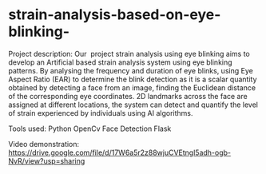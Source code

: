# strain-analysis-based-on-eye-blinking-

Project description:
Our  project strain analysis using eye blinking aims to develop an Artificial based strain analysis system using eye blinking patterns. By analysing the frequency and duration of eye blinks, using Eye Aspect Ratio (EAR) to determine the blink detection as it is a scalar quantity obtained by detecting a face from an image, finding the Euclidean distance of the corresponding eye coordinates. 2D landmarks across the face are assigned at different locations, the system can detect and quantify the level of strain experienced by individuals using AI algorithms.

Tools used:
Python
OpenCv 
Face Detection 
Flask

Video demonstration:
https://drive.google.com/file/d/17W6a5r2z88wjuCVEtngl5adh-ogb-NvR/view?usp=sharing
